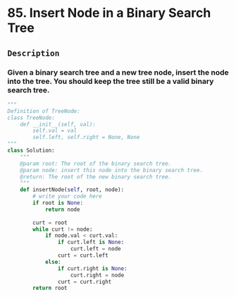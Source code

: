 # 85. Insert Node in a Binary Search Tree
## `Description`
### Given a binary search tree and a new tree node, insert the node into the tree. You should keep the tree still be a valid binary search tree.
```python
"""
Definition of TreeNode:
class TreeNode:
    def __init__(self, val):
        self.val = val
        self.left, self.right = None, None
"""
class Solution:
    """
    @param root: The root of the binary search tree.
    @param node: insert this node into the binary search tree.
    @return: The root of the new binary search tree.
    """
    def insertNode(self, root, node):
        # write your code here
        if root is None:
            return node
            
        curt = root
        while curt != node:
            if node.val < curt.val:
                if curt.left is None:
                    curt.left = node
                curt = curt.left
            else:
                if curt.right is None:
                    curt.right = node
                curt = curt.right
        return root
```
